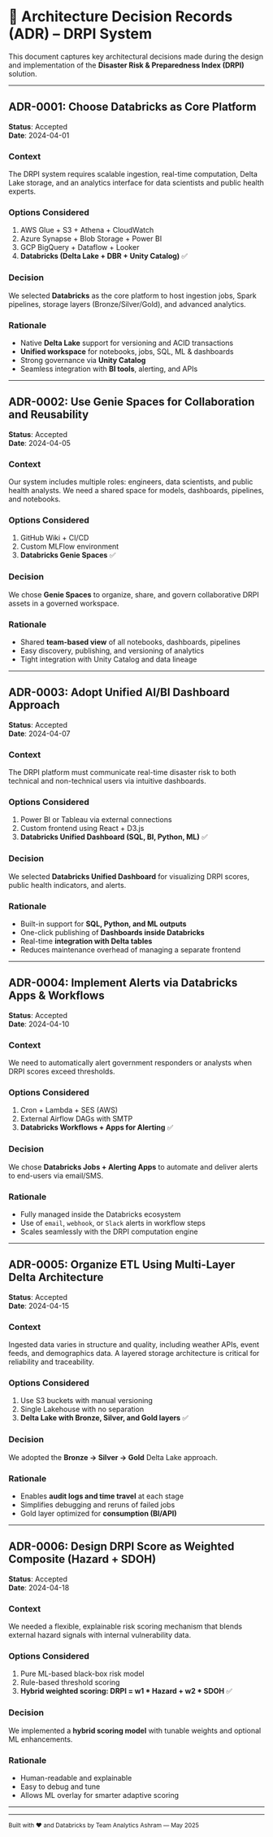 # 🧠 Architecture Decision Records (ADR) – DRPI System

This document captures key architectural decisions made during the design and implementation of the **Disaster Risk & Preparedness Index (DRPI)** solution.

---

## ADR-0001: Choose Databricks as Core Platform

**Status**: Accepted  
**Date**: 2024-04-01

### Context
The DRPI system requires scalable ingestion, real-time computation, Delta Lake storage, and an analytics interface for data scientists and public health experts.

### Options Considered
1. AWS Glue + S3 + Athena + CloudWatch
2. Azure Synapse + Blob Storage + Power BI
3. GCP BigQuery + Dataflow + Looker
4. **Databricks (Delta Lake + DBR + Unity Catalog)** ✅

### Decision
We selected **Databricks** as the core platform to host ingestion jobs, Spark pipelines, storage layers (Bronze/Silver/Gold), and advanced analytics.

### Rationale
- Native **Delta Lake** support for versioning and ACID transactions
- **Unified workspace** for notebooks, jobs, SQL, ML & dashboards
- Strong governance via **Unity Catalog**
- Seamless integration with **BI tools**, alerting, and APIs

---

## ADR-0002: Use Genie Spaces for Collaboration and Reusability

**Status**: Accepted  
**Date**: 2024-04-05

### Context
Our system includes multiple roles: engineers, data scientists, and public health analysts. We need a shared space for models, dashboards, pipelines, and notebooks.

### Options Considered
1. GitHub Wiki + CI/CD
2. Custom MLFlow environment
3. **Databricks Genie Spaces** ✅

### Decision
We chose **Genie Spaces** to organize, share, and govern collaborative DRPI assets in a governed workspace.

### Rationale
- Shared **team-based view** of all notebooks, dashboards, pipelines
- Easy discovery, publishing, and versioning of analytics
- Tight integration with Unity Catalog and data lineage

---

## ADR-0003: Adopt Unified AI/BI Dashboard Approach

**Status**: Accepted  
**Date**: 2024-04-07

### Context
The DRPI platform must communicate real-time disaster risk to both technical and non-technical users via intuitive dashboards.

### Options Considered
1. Power BI or Tableau via external connections
2. Custom frontend using React + D3.js
3. **Databricks Unified Dashboard (SQL, BI, Python, ML)** ✅

### Decision
We selected **Databricks Unified Dashboard** for visualizing DRPI scores, public health indicators, and alerts.

### Rationale
- Built-in support for **SQL, Python, and ML outputs**
- One-click publishing of **Dashboards inside Databricks**
- Real-time **integration with Delta tables**
- Reduces maintenance overhead of managing a separate frontend

---

## ADR-0004: Implement Alerts via Databricks Apps & Workflows

**Status**: Accepted  
**Date**: 2024-04-10

### Context
We need to automatically alert government responders or analysts when DRPI scores exceed thresholds.

### Options Considered
1. Cron + Lambda + SES (AWS)
2. External Airflow DAGs with SMTP
3. **Databricks Workflows + Apps for Alerting** ✅

### Decision
We chose **Databricks Jobs + Alerting Apps** to automate and deliver alerts to end-users via email/SMS.

### Rationale
- Fully managed inside the Databricks ecosystem
- Use of `email`, `webhook`, or `Slack` alerts in workflow steps
- Scales seamlessly with the DRPI computation engine

---

## ADR-0005: Organize ETL Using Multi-Layer Delta Architecture

**Status**: Accepted  
**Date**: 2024-04-15

### Context
Ingested data varies in structure and quality, including weather APIs, event feeds, and demographics data. A layered storage architecture is critical for reliability and traceability.

### Options Considered
1. Use S3 buckets with manual versioning
2. Single Lakehouse with no separation
3. **Delta Lake with Bronze, Silver, and Gold layers** ✅

### Decision
We adopted the **Bronze → Silver → Gold** Delta Lake approach.

### Rationale
- Enables **audit logs and time travel** at each stage
- Simplifies debugging and reruns of failed jobs
- Gold layer optimized for **consumption (BI/API)**

---

## ADR-0006: Design DRPI Score as Weighted Composite (Hazard + SDOH)

**Status**: Accepted  
**Date**: 2024-04-18

### Context
We needed a flexible, explainable risk scoring mechanism that blends external hazard signals with internal vulnerability data.

### Options Considered
1. Pure ML-based black-box risk model
2. Rule-based threshold scoring
3. **Hybrid weighted scoring: DRPI = w1 * Hazard + w2 * SDOH** ✅

### Decision
We implemented a **hybrid scoring model** with tunable weights and optional ML enhancements.

### Rationale
- Human-readable and explainable
- Easy to debug and tune
- Allows ML overlay for smarter adaptive scoring

---

---

<sub>Built with ❤️ and Databricks by Team Analytics Ashram — May 2025</sub>